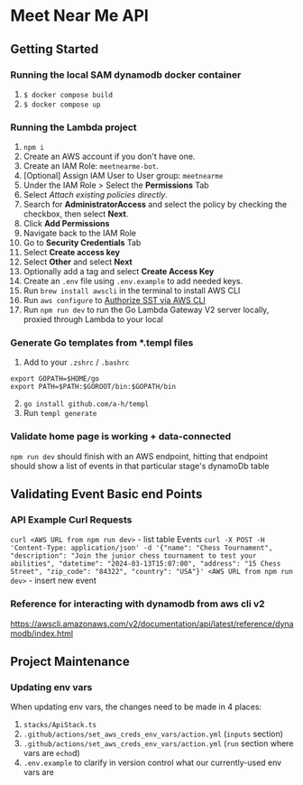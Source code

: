 # Meet Near Me API

## Getting Started

### Running the local SAM dynamodb docker container

1. `$ docker compose build`
2. `$ docker compose up`

### Running the Lambda project

1. `npm i`
2. Create an AWS account if you don't have one.
3. Create an IAM Role: `meetnearme-bot`.
4. [Optional] Assign IAM User to User group: `meetnearme`
5. Under the IAM Role > Select the **Permissions** Tab
6. Select _Attach existing policies directly_.
7. Search for **AdministratorAccess** and select the policy by checking the checkbox, then select **Next**.
8. Click **Add Permissions**
9. Navigate back to the IAM Role
10. Go to **Security Credentials** Tab
11. Select **Create access key**
12. Select **Other** and select **Next**
13. Optionally add a tag and select **Create Access Key**
14. Create an `.env` file using `.env.example` to add needed keys.
15. Run `brew install awscli` in the terminal to install AWS CLI
16. Run `aws configure` to [Authorize SST via AWS CLI](https://sst.dev/chapters/configure-the-aws-cli.html)
17. Run `npm run dev` to run the Go Lambda Gateway V2 server locally, proxied through
   Lambda to your local

### Generate Go templates from \*.templ files

1. Add to your `.zshrc` / `.bashrc`

```
export GOPATH=$HOME/go
export PATH=$PATH:$GOROOT/bin:$GOPATH/bin
```

2. `go install github.com/a-h/templ`
3. Run `templ generate`

### Validate home page is working + data-connected

`npm run dev` should finish with an AWS endpoint, hitting that endpoint should
show a list of events in that particular stage's dynamoDb table

## Validating Event Basic end Points

### API Example Curl Requests

`curl <AWS URL from npm run dev>` - list table Events
`curl -X POST -H 'Content-Type: application/json' -d '{"name": "Chess Tournament", "description": "Join the junior chess tournament to test your abilities", "datetime": "2024-03-13T15:07:00", "address": "15 Chess Street", "zip_code": "84322", "country": "USA"}' <AWS URL from npm run dev>` -
insert new event

### Reference for interacting with dynamodb from aws cli v2

https://awscli.amazonaws.com/v2/documentation/api/latest/reference/dynamodb/index.html

## Project Maintenance

### Updating env vars

When updating env vars, the changes need to be made in 4 places:

1. `stacks/ApiStack.ts`
2. `.github/actions/set_aws_creds_env_vars/action.yml` (`inputs` section)
3. `.github/actions/set_aws_creds_env_vars/action.yml` (`run` section where vars
   are `echo`d)
4. `.env.example` to clarify in version control what our currently-used env vars
   are
